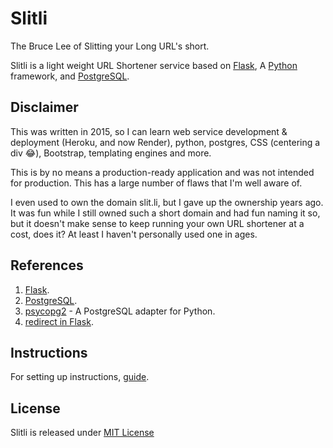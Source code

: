 # Slitli
The Bruce Lee of Slitting your Long URL's short.

Slitli is a light weight URL Shortener service based on [Flask](https://flask.palletsprojects.com/), A [Python](https://www.python.org) framework, and [PostgreSQL](http://www.postgresql.org).

## Disclaimer
This was written in 2015, so I can learn web service development & deployment (Heroku, and now Render), python, postgres, CSS (centering a div 😂), Bootstrap, templating engines and more.

This is by no means a production-ready application and was not intended for production. This has a large number of flaws that I'm well aware of.

I even used to own the domain slit.li, but I gave up the ownership years ago. It was fun while I still owned such a short domain and had fun naming it so, but it doesn't make sense to keep running your own URL shortener at a cost, does it? At least I haven't personally used one in ages.

## References
1. [Flask](https://flask.palletsprojects.com/).
2. [PostgreSQL](https://www.postgresql.org/).
3. [psycopg2](https://www.psycopg.org/docs/) - A PostgreSQL adapter for Python.
4. [redirect in Flask](http://stackoverflow.com/questions/14343812/redirecting-to-url-in-flask).

## Instructions
For setting up instructions, [guide](https://github.com/arjunmayilvaganan/Slitli/wiki/Instructions-for-running-the-Web-App.).

## License

Slitli is released under [MIT License](LICENSE)
